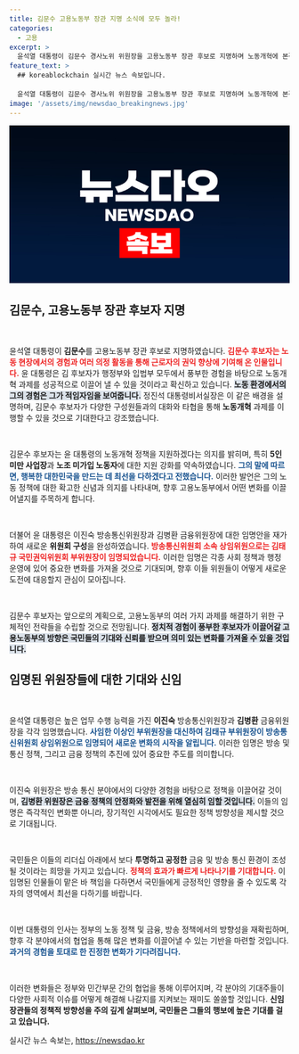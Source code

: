 ```yaml
---
title: 김문수 고용노동부 장관 지명 소식에 모두 놀라!
categories:
  - 고용
excerpt: >
  윤석열 대통령이 김문수 경사노위 위원장을 고용노동부 장관 후보로 지명하며 노동개혁에 본격 시동을 걸었다. 다양한 경력을 바탕으로 노사 간의 대화와 타협을 강조하는 김 후보자의 향후 행보에 이목이 집중된다!
feature_text: >
  ## koreablockchain 실시간 뉴스 속보입니다.

  윤석열 대통령이 김문수 경사노위 위원장을 고용노동부 장관 후보로 지명하며 노동개혁에 본격 시동을 걸었다. 다양한 경력을 바탕으로 노사 간의 대화와 타협을 강조하는 김 후보자의 향후 행보에 이목이 집중된다!
image: '/assets/img/newsdao_breakingnews.jpg'
---
```


<p><img src="/assets/img/newsdao_breakingnews.jpg" alt="koreablockchain 속보" /></p>

<h2 data-ke-size="size26">김문수, 고용노동부 장관 후보자 지명</h2>

<p data-ke-size="size16">&nbsp;</p>

<p>윤석열 대통령이 <strong>김문수</strong>를 고용노동부 장관 후보로 지명하였습니다. <b><span style="color: #ee2323;">김문수 후보자는 노동 현장에서의 경험과 여러 의정 활동을 통해 근로자의 권익 향상에 기여해 온 인물입니다.</span></b> 윤 대통령은 김 후보자가 행정부와 입법부 모두에서 풍부한 경험을 바탕으로 노동개혁 과제를 성공적으로 이끌어 낼 수 있을 것이라고 확신하고 있습니다. <b><span style="background-color: #21538527;">노동 환경에서의 그의 경험은 그가 적임자임을 보여줍니다.</span></b> 정진석 대통령비서실장은 이 같은 배경을 설명하며, 김문수 후보자가 다양한 구성원들과의 대화와 타협을 통해 <strong>노동개혁</strong> 과제를 이행할 수 있을 것으로 기대한다고 강조했습니다. </p>

<p data-ke-size="size16">&nbsp;</p>

<p>김문수 후보자는 윤 대통령의 노동개혁 정책을 지원하겠다는 의지를 밝히며, 특히 <strong>5인 미만 사업장</strong>과 <strong>노조 미가입 노동자</strong>에 대한 지원 강화를 약속하였습니다. <b><span style="color: #1a5490;">그의 말에 따르면, 행복한 대한민국을 만드는 데 최선을 다하겠다고 전했습니다.</span></b> 이러한 발언은 그의 노동 정책에 대한 확고한 신념과 의지를 나타내며, 향후 고용노동부에서 어떤 변화를 이끌어낼지를 주목하게 합니다. </p>

<p data-ke-size="size16">&nbsp;</p>

<p>더불어 윤 대통령은 이진숙 방송통신위원장과 김병환 금융위원장에 대한 임명안을 재가하여 새로운 <strong>위원회 구성</strong>을 완성하였습니다. <b><span style="color: #ee2323;">방송통신위원회 소속 상임위원으로는 김태규 국민권익위원회 부위원장이 임명되었습니다.</span></b> 이러한 임명은 각종 사회 정책과 행정 운영에 있어 중요한 변화를 가져올 것으로 기대되며, 향후 이들 위원들이 어떻게 새로운 도전에 대응할지 관심이 모아집니다.</p>

<p data-ke-size="size16">&nbsp;</p>

<p>김문수 후보자는 앞으로의 계획으로, 고용노동부의 여러 가지 과제를 해결하기 위한 구체적인 전략들을 수립할 것으로 전망됩니다. <b><span style="background-color: #21538527;">정치적 경험이 풍부한 후보자가 이끌어갈 고용노동부의 방향은 국민들의 기대와 신뢰를 받으며 의미 있는 변화를 가져올 수 있을 것입니다.</span></b> </p>

<h2 data-ke-size="size26">임명된 위원장들에 대한 기대와 신임</h2>

<p data-ke-size="size16">&nbsp;</p>

<p>윤석열 대통령은 높은 업무 수행 능력을 가진 <strong>이진숙</strong> 방송통신위원장과 <strong>김병환</strong> 금융위원장을 각각 임명했습니다. <b><span style="color: #1a5490;">사임한 이상인 부위원장을 대신하여 김태규 부위원장이 방송통신위원회 상임위원으로 임명되어 새로운 변화의 시작을 알립니다.</span></b> 이러한 임명은 방송 및 통신 정책, 그리고 금융 정책의 추진에 있어 중요한 주도를 의미합니다. </p>

<p data-ke-size="size16">&nbsp;</p>

<p>이진숙 위원장은 방송 통신 분야에서의 다양한 경험을 바탕으로 정책을 이끌어갈 것이며, <b><span style="background-color: #21538527;">김병환 위원장은 금융 정책의 안정화와 발전을 위해 열심히 임할 것입니다.</span></b> 이들의 임명은 즉각적인 변화뿐 아니라, 장기적인 시각에서도 필요한 정책 방향성을 제시할 것으로 기대됩니다.</p>

<p data-ke-size="size16">&nbsp;</p>

<p>국민들은 이들의 리더십 아래에서 보다 <strong>투명하고 공정한</strong> 금융 및 방송 통신 환경이 조성될 것이라는 희망을 가지고 있습니다. <b><span style="color: #ee2323;">정책의 효과가 빠르게 나타나기를 기대합니다.</span></b> 이임명된 인물들이 맡은 바 책임을 다하면서 국민들에게 긍정적인 영향을 줄 수 있도록 각자의 영역에서 최선을 다하기를 바랍니다.</p>

<p data-ke-size="size16">&nbsp;</p>

<p>이번 대통령의 인사는 정부의 노동 정책 및 금융, 방송 정책에서의 방향성을 재확립하며, 향후 각 분야에서의 협업을 통해 많은 변화를 이끌어낼 수 있는 기반을 마련할 것입니다. <b><span style="color: #1a5490;">과거의 경험을 토대로 한 진정한 변화가 기다려집니다.</span></b></p>

<p data-ke-size="size16">&nbsp;</p>

<p>이러한 변화들은 정부와 민간부문 간의 협업을 통해 이루어지며, 각 분야의 기대주들이 다양한 사회적 이슈를 어떻게 해결해 나갈지를 지켜보는 재미도 쏠쏠할 것입니다. <strong>신임 장관들의 정책적 방향성을 주의 깊게 살펴보며, 국민들은 그들의 행보에 높은 기대를 걸고 있습니다.</strong></p>
실시간 뉴스 속보는, <a href="https://newsdao.kr" rel="dofollow">https://newsdao.kr</a>



